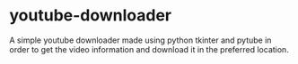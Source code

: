 # youtube-downloader
A simple youtube downloader made using python tkinter and pytube in order to get the video information and download it in the preferred location.
